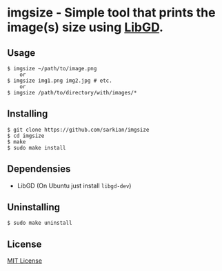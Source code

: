 imgsize - Simple tool that prints the image(s) size using [LibGD](http://libgd.bitbucket.org/).
===============================================================================================

Usage
-----
```
$ imgsize ~/path/to/image.png
    or
$ imgsize img1.png img2.jpg # etc.
    or
$ imgsize /path/to/directory/with/images/*
```

Installing
----------
```
$ git clone https://github.com/sarkian/imgsize
$ cd imgsize
$ make
$ sudo make install
```

Dependensies
------------
* LibGD (On Ubuntu just install ```libgd-dev```)

Uninstalling
------------
```
$ sudo make uninstall
```

License
-------
[MIT License](http://opensource.org/licenses/mit-license.php)

